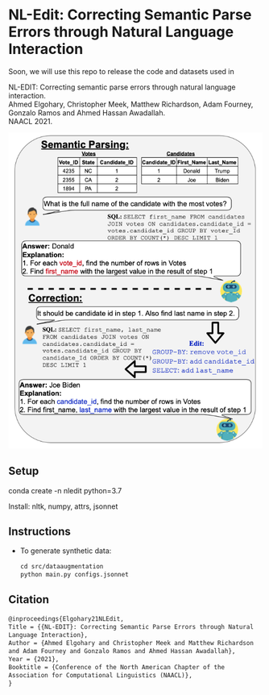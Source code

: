 # NL-Edit: Correcting Semantic Parse Errors through Natural Language Interaction

Soon, we will use this repo to release the code and datasets used in 

NL-EDIT: Correcting semantic parse errors through natural language interaction.<br />
Ahmed Elgohary, Christopher Meek, Matthew Richardson, Adam Fourney, Gonzalo Ramos and Ahmed Hassan Awadallah.<br />
NAACL 2021.

![Example](nledit.png)

## Setup

conda create -n nledit python=3.7

Install: nltk, numpy, attrs, jsonnet

## Instructions

- To generate synthetic data:
    ```
    cd src/dataaugmentation
    python main.py configs.jsonnet
    ```


## Citation
 
```
@inproceedings{Elgohary21NLEdit,
Title = {{NL-EDIT}: Correcting Semantic Parse Errors through Natural Language Interaction},
Author = {Ahmed Elgohary and Christopher Meek and Matthew Richardson and Adam Fourney and Gonzalo Ramos and Ahmed Hassan Awadallah},
Year = {2021},
Booktitle = {Conference of the North American Chapter of the Association for Computational Linguistics (NAACL)},
}
```
